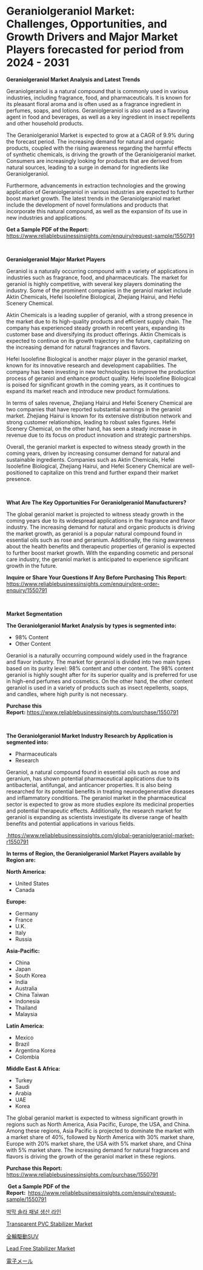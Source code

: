 <p><h1>Geraniolgeraniol Market: Challenges, Opportunities, and Growth Drivers and Major Market Players forecasted for period from 2024 - 2031</h1></p><p><strong>Geraniolgeraniol Market Analysis and Latest Trends</strong></p>
<p><p>Geraniolgeraniol is a natural compound that is commonly used in various industries, including fragrance, food, and pharmaceuticals. It is known for its pleasant floral aroma and is often used as a fragrance ingredient in perfumes, soaps, and lotions. Geraniolgeraniol is also used as a flavoring agent in food and beverages, as well as a key ingredient in insect repellents and other household products.</p><p>The Geraniolgeraniol Market is expected to grow at a CAGR of 9.9% during the forecast period. The increasing demand for natural and organic products, coupled with the rising awareness regarding the harmful effects of synthetic chemicals, is driving the growth of the Geraniolgeraniol market. Consumers are increasingly looking for products that are derived from natural sources, leading to a surge in demand for ingredients like Geraniolgeraniol.</p><p>Furthermore, advancements in extraction technologies and the growing application of Geraniolgeraniol in various industries are expected to further boost market growth. The latest trends in the Geraniolgeraniol market include the development of novel formulations and products that incorporate this natural compound, as well as the expansion of its use in new industries and applications.</p></p>
<p><strong>Get a Sample PDF of the Report:&nbsp;</strong> <a href="https://www.reliablebusinessinsights.com/enquiry/request-sample/1550791">https://www.reliablebusinessinsights.com/enquiry/request-sample/1550791</a></p>
<p>&nbsp;</p>
<p><strong>Geraniolgeraniol Major Market Players</strong></p>
<p><p>Geraniol is a naturally occurring compound with a variety of applications in industries such as fragrance, food, and pharmaceuticals. The market for geraniol is highly competitive, with several key players dominating the industry. Some of the prominent companies in the geraniol market include Aktin Chemicals, Hefei Isoolefine Biological, Zhejiang Hairui, and Hefei Scenery Chemical.</p><p>Aktin Chemicals is a leading supplier of geraniol, with a strong presence in the market due to its high-quality products and efficient supply chain. The company has experienced steady growth in recent years, expanding its customer base and diversifying its product offerings. Aktin Chemicals is expected to continue on its growth trajectory in the future, capitalizing on the increasing demand for natural fragrances and flavors.</p><p>Hefei Isoolefine Biological is another major player in the geraniol market, known for its innovative research and development capabilities. The company has been investing in new technologies to improve the production process of geraniol and enhance product quality. Hefei Isoolefine Biological is poised for significant growth in the coming years, as it continues to expand its market reach and introduce new product formulations.</p><p>In terms of sales revenue, Zhejiang Hairui and Hefei Scenery Chemical are two companies that have reported substantial earnings in the geraniol market. Zhejiang Hairui is known for its extensive distribution network and strong customer relationships, leading to robust sales figures. Hefei Scenery Chemical, on the other hand, has seen a steady increase in revenue due to its focus on product innovation and strategic partnerships.</p><p>Overall, the geraniol market is expected to witness steady growth in the coming years, driven by increasing consumer demand for natural and sustainable ingredients. Companies such as Aktin Chemicals, Hefei Isoolefine Biological, Zhejiang Hairui, and Hefei Scenery Chemical are well-positioned to capitalize on this trend and further expand their market presence.</p></p>
<p>&nbsp;</p>
<p><strong>What Are The Key Opportunities For Geraniolgeraniol Manufacturers?</strong></p>
<p><p>The global geraniol market is projected to witness steady growth in the coming years due to its widespread applications in the fragrance and flavor industry. The increasing demand for natural and organic products is driving the market growth, as geraniol is a popular natural compound found in essential oils such as rose and geranium. Additionally, the rising awareness about the health benefits and therapeutic properties of geraniol is expected to further boost market growth. With the expanding cosmetic and personal care industry, the geraniol market is anticipated to experience significant growth in the future.</p></p>
<p><strong>Inquire or Share Your Questions If Any Before Purchasing This Report:</strong> <a href="https://www.reliablebusinessinsights.com/enquiry/pre-order-enquiry/1550791">https://www.reliablebusinessinsights.com/enquiry/pre-order-enquiry/1550791</a></p>
<p>&nbsp;</p>
<p><strong>Market Segmentation</strong></p>
<p><strong>The Geraniolgeraniol Market Analysis by types is segmented into:</strong></p>
<p><ul><li>98% Content</li><li>Other Content</li></ul></p>
<p><p>Geraniol is a naturally occurring compound widely used in the fragrance and flavor industry. The market for geraniol is divided into two main types based on its purity level: 98% content and other content. The 98% content geraniol is highly sought after for its superior quality and is preferred for use in high-end perfumes and cosmetics. On the other hand, the other content geraniol is used in a variety of products such as insect repellents, soaps, and candles, where high purity is not necessary.</p></p>
<p><strong>Purchase this Report:&nbsp;</strong><a href="https://www.reliablebusinessinsights.com/purchase/1550791">https://www.reliablebusinessinsights.com/purchase/1550791</a></p>
<p>&nbsp;</p>
<p><strong>The Geraniolgeraniol Market Industry Research by Application is segmented into:</strong></p>
<p><ul><li>Pharmaceuticals</li><li>Research</li></ul></p>
<p><p>Geraniol, a natural compound found in essential oils such as rose and geranium, has shown potential pharmaceutical applications due to its antibacterial, antifungal, and anticancer properties. It is also being researched for its potential benefits in treating neurodegenerative diseases and inflammatory conditions. The geraniol market in the pharmaceutical sector is expected to grow as more studies explore its medicinal properties and potential therapeutic effects. Additionally, the research market for geraniol is expanding as scientists investigate its diverse range of health benefits and potential applications in various fields.</p></p>
<p><a href="https://www.reliablebusinessinsights.com/global-geraniolgeraniol-market-r1550791">&nbsp;https://www.reliablebusinessinsights.com/global-geraniolgeraniol-market-r1550791</a></p>
<p><strong>In terms of Region, the Geraniolgeraniol Market Players available by Region are:</strong></p>
<p>
    <p> <strong> North America: </strong>
        <ul>
            <li>United States</li>
            <li>Canada</li>
        </ul>
        </p> 
    <p> <strong> Europe: </strong>
        <ul>
            <li>Germany</li>
            <li>France</li>
            <li>U.K.</li>
            <li>Italy</li>
            <li>Russia</li>
        </ul>
        </p> 
    <p> <strong> Asia-Pacific: </strong>
        <ul>
            <li>China</li>
            <li>Japan</li>
            <li>South Korea</li>
            <li>India</li>
            <li>Australia</li>
            <li>China Taiwan</li>
            <li>Indonesia</li>
            <li>Thailand</li>
            <li>Malaysia</li>
        </ul>
        </p> 
    <p> <strong> Latin America: </strong>
        <ul>
            <li>Mexico</li>
            <li>Brazil</li>
            <li>Argentina Korea</li>
            <li>Colombia</li>
        </ul>
        </p> 
    <p> <strong> Middle East & Africa: </strong>
        <ul>
            <li>Turkey</li>
            <li>Saudi</li>
            <li>Arabia</li>
            <li>UAE</li>
            <li>Korea</li>
        </ul>
    </p>
    </p>
<p><p>The global geraniol market is expected to witness significant growth in regions such as North America, Asia Pacific, Europe, the USA, and China. Among these regions, Asia Pacific is projected to dominate the market with a market share of 40%, followed by North America with 30% market share, Europe with 20% market share, the USA with 5% market share, and China with 5% market share. The increasing demand for natural fragrances and flavors is driving the growth of the geraniol market in these regions.</p></p>
<p><strong>Purchase this Report: </strong><a href="https://www.reliablebusinessinsights.com/purchase/1550791">https://www.reliablebusinessinsights.com/purchase/1550791</a></p>
<p>&nbsp;<strong>Get a Sample PDF of the Report:&nbsp;&nbsp;</strong><a href="https://www.reliablebusinessinsights.com/enquiry/request-sample/1550791">https://www.reliablebusinessinsights.com/enquiry/request-sample/1550791</a></p>
<p><strong></strong></p>
<p><p><a href="https://github.com/vseigx30c9a1j/Market-Research-Report-List-2/blob/main/7542592141739.md">박막 솔라 패널 생산 라인</a></p><p><a href="https://github.com/Whitneyboyettebo9kiw7yr13/Market-Research-Report-List-3/blob/main/transparent-pvc-stabilizer-market.md">Transparent PVC Stabilizer Market</a></p><p><a href="https://github.com/dathomson6534/Market-Research-Report-List-1/blob/main/2346815136215.md">全輪駆動SUV</a></p><p><a href="https://github.com/sonuprakash1/Market-Research-Report-List-3/blob/main/lead-free-stabilizer-market.md">Lead Free Stabilizer Market</a></p><p><a href="https://github.com/BoydYundt1/Market-Research-Report-List-1/blob/main/5169000136216.md">電子メール</a></p></p>